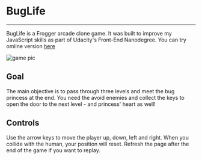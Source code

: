 # BugLife
------------------------------------------
BugLife is a Frogger arcade clone game. It was built to improve my JavaScript skills as part of Udacity's Front-End Nanodegree.
You can try omline version [here](NataliaTepluhina.github.io/Nanodegree/frontend-nanodegree-P3/index.html)  

![game pic](http://i.imgur.com/tc11GHx.jpg)

## Goal  
The main objective is to pass through three levels and meet the bug princess at the end. You need the avoid enemies and collect the keys to open the door to the next level - and princess' heart as well!

## Controls
Use the arrow keys to move the player up, down, left and right. When you collide with the human, your position will reset. Refresh the page after the end of the game if you want to replay.